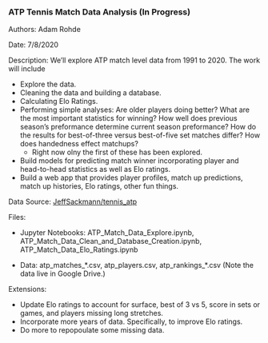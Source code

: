 ### ATP Tennis Match Data Analysis (In Progress)

Authors: Adam Rohde

Date: 7/8/2020

Description: We’ll explore ATP match level data from 1991 to 2020. The work will include

* Explore the data.
* Cleaning the data and building a database.
* Calculating Elo Ratings.
* Performing simple analyses: Are older players doing better? What are the most important statistics for winning? How well does previous season’s preformance determine current season preformance? How do the results for best-of-three versus best-of-five set matches differ? How does handedness effect matchups?
    * Right now olny the first of these has been explored.
* Build models for predicting match winner incorporating player and head-to-head statistics as well as Elo ratings.
* Build a web app that provides player profiles, match up predictions, match up histories, Elo ratings, other fun things.  

Data Source: [JeffSackmann/tennis_atp](https://github.com/JeffSackmann/tennis_atp)

Files:

* Jupyter Notebooks: ATP_Match_Data_Explore.ipynb, ATP_Match_Data_Clean_and_Database_Creation.ipynb, ATP_Match_Data_Elo_Ratings.ipynb

* Data: atp_matches_\*.csv, atp_players.csv, atp_rankings_\*.csv (Note the data live in Google Drive.)

Extensions:

* Update Elo ratings to account for surface, best of 3 vs 5, score in sets or games, and players missing long stretches. 
* Incorporate more years of data. Specifically, to improve Elo ratings. 
* Do more to repopoulate some missing data. 

